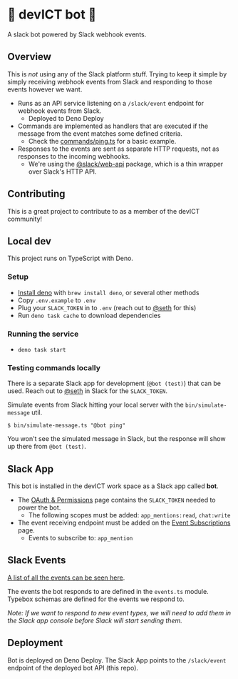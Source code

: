 # 🤖 devICT bot 🤖

A slack bot powered by Slack webhook events.

## Overview

This is _not_ using any of the Slack platform stuff. Trying to keep it simple by simply receiving webhook events from Slack and responding to those events however we want.

- Runs as an API service listening on a `/slack/event` endpoint for webhook events from Slack.
  - Deployed to Deno Deploy
- Commands are implemented as handlers that are executed if the message from the event matches some defined criteria.
  - Check the [commands/ping.ts](https://github.com/devict/bot/tree/main/commands/ping.ts) for a basic example.
- Responses to the events are sent as separate HTTP requests, not as responses to the incoming webhooks.
  - We're using the [@slack/web-api](https://www.npmjs.com/package/@slack/web-api) package, which is a thin wrapper over Slack's HTTP API.

## Contributing

This is a great project to contribute to as a member of the devICT community!

## Local dev

This project runs on TypeScript with Deno.

### Setup

- [Install deno](https://docs.deno.com/runtime/manual/getting_started/installation/) with `brew install deno`, or several other methods
- Copy `.env.example` to `.env`
- Plug your `SLACK_TOKEN` in to `.env` (reach out to [@seth](https://devict.slack.com/archives/D19FFBMPB) for this)
- Run `deno task cache` to download dependencies

### Running the service

- `deno task start`

### Testing commands locally

There is a separate Slack app for development (`@bot (test)`) that can be used. Reach out to [@seth](https://devict.slack.com/archives/D19FFBMPB) in Slack for the `SLACK_TOKEN`.

Simulate events from Slack hitting your local server with the `bin/simulate-message` util.

```
$ bin/simulate-message.ts "@bot ping"
```

You won't see the simulated message in Slack, but the response will show up there from `@bot (test)`.

## Slack App

This bot is installed in the devICT work space as a Slack app called **bot**.

- The [OAuth & Permissions](https://api.slack.com/apps/A07B9TL6EMT/oauth) page contains the `SLACK_TOKEN` needed to power the bot.
  - The following scopes must be added: `app_mentions:read`, `chat:write`
- The event receiving endpoint must be added on the [Event Subscriptions](https://api.slack.com/apps/A07B9TL6EMT/event-subscriptions) page.
  - Events to subscribe to: `app_mention`

## Slack Events

[A list of all the events can be seen here](https://api.slack.com/events).

The events the bot responds to are defined in the `events.ts` module. Typebox schemas are defined for the events we respond to.

_Note: If we want to respond to new event types, we will need to add them in the Slack app console before Slack will start sending them._

## Deployment

Bot is deployed on Deno Deploy. The Slack App points to the `/slack/event` endpoint of the deployed bot API (this repo).
